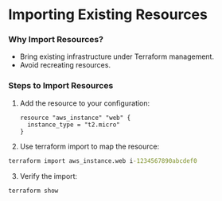 # Importing Existing Resources

### Why Import Resources?
- Bring existing infrastructure under Terraform management.
- Avoid recreating resources.

### Steps to Import Resources
1. Add the resource to your configuration:
   ```hcl
   resource "aws_instance" "web" {
     instance_type = "t2.micro"
   }

2. Use terraform import to map the resource:
```cmd
terraform import aws_instance.web i-1234567890abcdef0
```

3. Verify the import:

```cmd
terraform show
```
